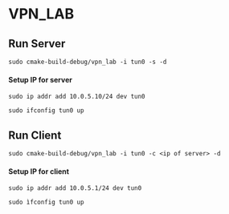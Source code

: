 # VPN_LAB

## Run Server

`sudo cmake-build-debug/vpn_lab -i tun0 -s -d`

#### Setup IP for server

`sudo ip addr add 10.0.5.10/24 dev tun0`

`sudo ifconfig tun0 up`

## Run Client

`sudo cmake-build-debug/vpn_lab -i tun0 -c <ip of server> -d`

#### Setup IP for client

`sudo ip addr add 10.0.5.1/24 dev tun0`

`sudo ìfconfig tun0 up`

